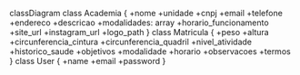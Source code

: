 classDiagram
  class Academia {
    +nome
    +unidade
    +cnpj
    +email
    +telefone
    +endereco
    +descricao
    +modalidades: array
    +horario_funcionamento
    +site_url
    +instagram_url
    +logo_path
  }
  class Matricula {
    +peso
    +altura
    +circunferencia_cintura
    +circunferencia_quadril
    +nivel_atividade
    +historico_saude
    +objetivos
    +modalidade
    +horario
    +observacoes
    +termos
  }
  class User {
    +name
    +email
    +password
  }
